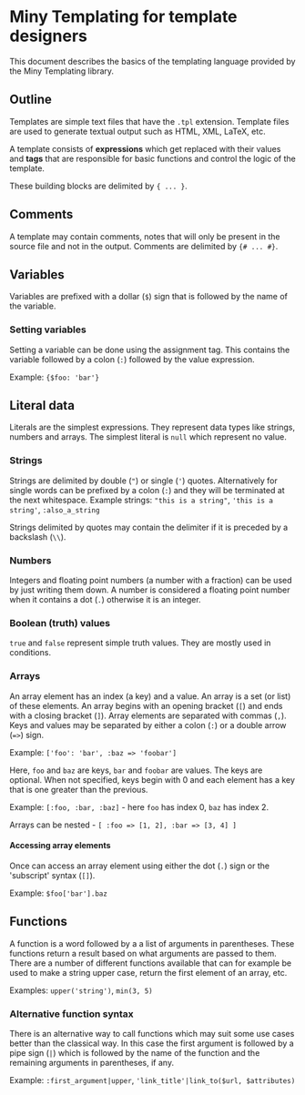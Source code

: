 Miny Templating for template designers
========
This document describes the basics of the templating language provided by the Miny Templating library.

Outline
--------
Templates are simple text files that have the `.tpl` extension. Template files are used to generate textual output
such as HTML, XML, LaTeX, etc.

A template consists of **expressions** which get replaced with their values and **tags** that are responsible for
 basic functions and control the logic of the template.

These building blocks are delimited by `{ ... }`.

Comments
--------
A template may contain comments, notes that will only be present in the source file and not in the output.
Comments are delimited by `{# ... #}`.

Variables
--------
Variables are prefixed with a dollar (`$`) sign that is followed by the name of the variable.

### Setting variables ###

Setting a variable can be done using the assignment tag.
This contains the variable followed by a colon (`:`) followed by the value expression.

Example: `{$foo: 'bar'}`

Literal data
--------
Literals are the simplest expressions. They represent data types like strings, numbers and arrays.
The simplest literal is `null` which represent no value.

### Strings ###

Strings are delimited by double (`"`) or single (`'`) quotes.
Alternatively for single words can be prefixed by a colon (`:`) and they will be terminated at the next whitespace.
Example strings: `"this is a string"`, `'this is a string'`, `:also_a_string`

Strings delimited by quotes may contain the delimiter if it is preceded by a backslash (`\\`).

### Numbers ###

Integers and floating point numbers (a number with a fraction) can be used by just writing them down.
A number is considered a floating point number when it contains a dot (`.`) otherwise it is an integer.

### Boolean (truth) values ###

`true` and `false` represent simple truth values. They are mostly used in conditions.

### Arrays ###

An array element has an index (a key) and a value. An array is a set (or list) of these elements. An array begins with
an opening bracket (`[`) and ends with a closing bracket (`]`). Array elements are separated with commas (`,`).
Keys and values may be separated by either a colon (`:`) or a double arrow (`=>`) sign.

Example: `['foo': 'bar', :baz => 'foobar']`

Here, `foo` and `baz` are keys, `bar` and `foobar` are values.
The keys are optional. When not specified, keys begin with 0 and each element has a key that is one
greater than the previous.

Example: `[:foo, :bar, :baz]` - here `foo` has index 0, `baz` has index 2.

Arrays can be nested - `[ :foo => [1, 2], :bar => [3, 4] ]`

#### Accessing array elements ####

Once can access an array element using either the dot (`.`) sign or the 'subscript' syntax (`[]`).

Example: `$foo['bar'].baz`

Functions
--------
A function is a word followed by a a list of arguments in parentheses. These functions return a result
based on what arguments are passed to them. There are a number of different functions available that
can for example be used to make a string upper case, return the first element of an array, etc.

Examples: `upper('string')`, `min(3, 5)`

### Alternative function syntax ###
There is an alternative way to call functions which may suit some use cases better than the classical way.
In this case the first argument is followed by a pipe sign (`|`) which is followed by the name of the function
and the remaining arguments in parentheses, if any.

Example: `:first_argument|upper`, `'link_title'|link_to($url, $attributes)`
